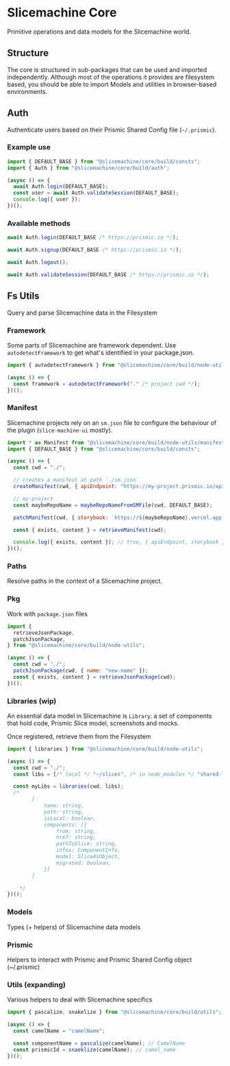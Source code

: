 # Slicemachine Core

Primitive operations and data models for the Slicemachine world.

## Structure

The core is structured in sub-packages that can be used and imported independently. Although most of the operations it provides are filesystem based, you should be able to import Models and utilities in browser-based environments.

## Auth

Authenticate users based on their Prismic Shared Config file (`~/.prismic`).

### Example use

```javascript
import { DEFAULT_BASE } from "@slicemachine/core/build/consts";
import { Auth } from "@slicemachine/core/build/auth";

(async () => {
  await Auth.login(DEFAULT_BASE);
  const user = await Auth.validateSession(DEFAULT_BASE);
  console.log({ user });
})();
```

### Available methods

```javascript
await Auth.login(DEFAULT_BASE /* https://prismic.io */);

await Auth.signup(DEFAULT_BASE /* https://prismic.io */);

await Auth.logout();

await Auth.validateSession(DEFAULT_BASE /* https://prismic.io */);
```

## Fs Utils

Query and parse Slicemachine data in the Filesystem

### Framework

Some parts of Slicemachine are framework dependent.
Use `autodetectFramework` to get what's identified in your package.json.

```javascript
import { autodetectFramework } from "@slicemachine/core/build/node-utils";

(async () => {
  const framework = autodetectFramework("." /* project cwd */);
})();
```

### Manifest

Slicemachine projects rely on an `sm.json` file to configure the behaviour of
the plugin (`slice-machine-ui` mostly).

```javascript
import * as Manifest from "@slicemachine/core/build/node-utils/manifest";
import { DEFAULT_BASE } from "@slicemachine/core/build/consts";

(async () => {
  const cwd = "./";

  // creates a manifest at path `./sm.json`
  createManifest(cwd, { apiEndpoint: "https://my-project.prismic.io/api/v2" });

  // my-project
  const maybeRepoName = maybeRepoNameFromSMFile(cwd, DEFAULT_BASE);

  patchManifest(cwd, { storybook: `https://${maybeRepoName}.vercel.app` });

  const { exists, content } = retrieveManifest(cwd);

  console.log({ exists, content }); // true, { apiEndpoint, storybook }
})();
```

### Paths

Resolve paths in the context of a Slicemachine project.

### Pkg

Work with `package.json` files

```javascript
import {
  retrieveJsonPackage,
  patchJsonPackage,
} from "@slicemachine/core/build/node-utils";

(async () => {
  const cwd = "./";
  patchJsonPackage(cwd, { name: "new-name" });
  const { exists, content } = retrieveJsonPackage(cwd);
})();
```

### Libraries (wip)

An essential data model in Slicemachine is `Library`: a set of components
that hold code, Prismic Slice model, screenshots and mocks.

Once registered, retrieve them from the Filesystem

```javascript
import { libraries } from "@slicemachine/core/build/node-utils";

(async () => {
  const cwd = "./";
  const libs = [/* local */ "~/slices", /* in node_modules */ "shared-lib"];

  const myLibs = libraries(cwd, libs);
  /*
        [
            name: string,
            path: string,
            isLocal: boolean,
            components: [{
                from: string,
                href: string,
                pathToSlice: string,
                infos: ComponentInfo,
                model: SliceAsObject,
                migrated: boolean,
            }]
        ]

    */
})();
```

### Models

Types (+ helpers) of Slicemachine data models

### Prismic

Helpers to interact with Prismic and Prismic Shared Config object (~/.prismic)

### Utils (expanding)

Various helpers to deal with Slicemachine specifics

```javascript
import { pascalize, snakelize } from "@slicemachine/core/build/utils";

(async () => {
  const camelName = "camelName";

  const componentName = pascalize(camelName); // CamelName
  const prismicId = snaeklize(camelName); // camel_name
})();
```
